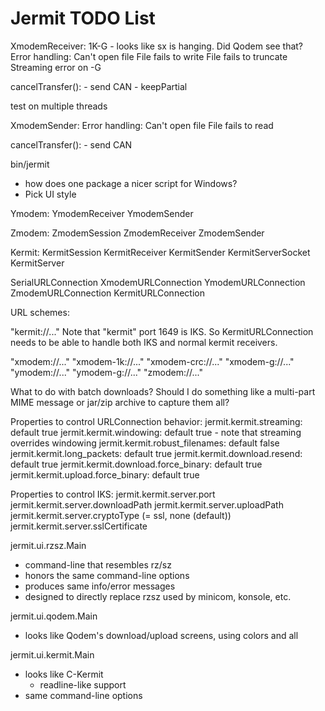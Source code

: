 Jermit TODO List
================


XmodemReceiver:
  1K-G - looks like sx is hanging.  Did Qodem see that?
  Error handling:
    Can't open file
    File fails to write
    File fails to truncate
    Streaming error on -G

  cancelTransfer():
    - send CAN
    - keepPartial

  test on multiple threads

XmodemSender:
  Error handling:
    Can't open file
    File fails to read

  cancelTransfer():
    - send CAN


bin/jermit
  - how does one package a nicer script for Windows?
  - Pick UI style


Ymodem:
  YmodemReceiver
  YmodemSender


Zmodem:
  ZmodemSession
  ZmodemReceiver
  ZmodemSender


Kermit:
  KermitSession
  KermitReceiver
  KermitSender
  KermitServerSocket
  KermitServer


SerialURLConnection
  XmodemURLConnection
  YmodemURLConnection
  ZmodemURLConnection
  KermitURLConnection


URL schemes:

  "kermit://..."
    Note that "kermit" port 1649 is IKS.  So KermitURLConnection needs
    to be able to handle both IKS and normal kermit receivers.

  "xmodem://..."
  "xmodem-1k://..."
  "xmodem-crc://..."
  "xmodem-g://..."
  "ymodem://..."
  "ymodem-g://..."
  "zmodem://..."

  What to do with batch downloads?  Should I do something like a
  multi-part MIME message or jar/zip archive to capture them all?

Properties to control URLConnection behavior:
  jermit.kermit.streaming: default true
  jermit.kermit.windowing: default true - note that streaming
                           overrides windowing
  jermit.kermit.robust_filenames: default false
  jermit.kermit.long_packets: default true
  jermit.kermit.download.resend: default true
  jermit.kermit.download.force_binary: default true
  jermit.kermit.upload.force_binary: default true


Properties to control IKS:
  jermit.kermit.server.port
  jermit.kermit.server.downloadPath
  jermit.kermit.server.uploadPath
  jermit.kermit.server.cryptoType (= ssl, none (default))
  jermit.kermit.server.sslCertificate


jermit.ui.rzsz.Main
  - command-line that resembles rz/sz
  - honors the same command-line options
  - produces same info/error messages
  - designed to directly replace rzsz used by minicom, konsole, etc.


jermit.ui.qodem.Main
  - looks like Qodem's download/upload screens, using colors and all


jermit.ui.kermit.Main
  - looks like C-Kermit
    - readline-like support
  - same command-line options


